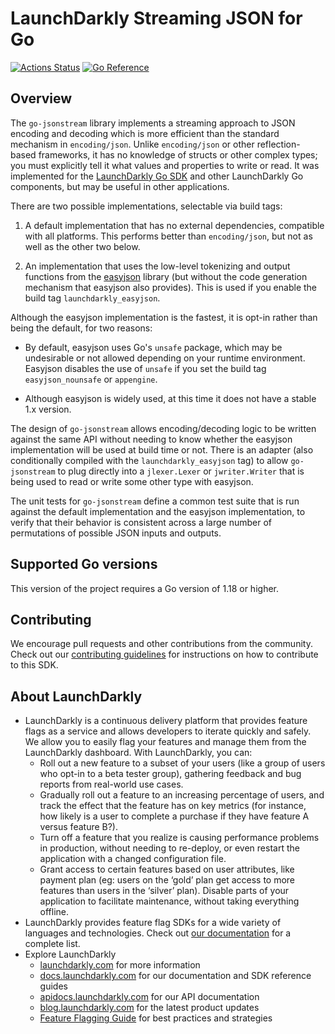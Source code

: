 # LaunchDarkly Streaming JSON for Go

[![Actions Status](https://github.com/launchdarkly/go-jsonstream/actions/workflows/ci.yml/badge.svg?branch=v3)](https://github.com/launchdarkly/go-jsonstream/actions/workflows/ci.yml)
[![Go Reference](https://pkg.go.dev/badge/github.com/launchdarkly/go-jsonstream/v3.svg)](https://pkg.go.dev/github.com/launchdarkly/go-jsonstream/v3)

## Overview

The `go-jsonstream` library implements a streaming approach to JSON encoding and decoding which is more efficient than the standard mechanism in `encoding/json`. Unlike `encoding/json` or other reflection-based frameworks, it has no knowledge of structs or other complex types; you must explicitly tell it what values and properties to write or read. It was implemented for the [LaunchDarkly Go SDK](https://github.com/launchdarkly/go-server-sdk) and other LaunchDarkly Go components, but may be useful in other applications.

There are two possible implementations, selectable via build tags:

1. A default implementation that has no external dependencies, compatible with all platforms. This performs better than `encoding/json`, but not as well as the other two below.

2. An implementation that uses the low-level tokenizing and output functions from the [easyjson](https://github.com/mailru/easyjson) library (but without the code generation mechanism that easyjson also provides). This is used if you enable the build tag `launchdarkly_easyjson`.

Although the easyjson implementation is the fastest, it is opt-in rather than being the default, for two reasons:

* By default, easyjson uses Go's `unsafe` package, which may be undesirable or not allowed depending on your runtime environment. Easyjson disables the use of `unsafe` if you set the build tag `easyjson_nounsafe` or `appengine`.

* Although easyjson is widely used, at this time it does not have a stable 1.x version.

The design of `go-jsonstream` allows encoding/decoding logic to be written against the same API without needing to know whether the easyjson implementation will be used at build time or not. There is an adapter (also conditionally compiled with the `launchdarkly_easyjson` tag) to allow `go-jsonstream` to plug directly into a `jlexer.Lexer` or `jwriter.Writer` that is being used to read or write some other type with easyjson.

The unit tests for `go-jsonstream` define a common test suite that is run against the default implementation and the easyjson implementation, to verify that their behavior is consistent across a large number of permutations of possible JSON inputs and outputs.

## Supported Go versions

This version of the project requires a Go version of 1.18 or higher.

## Contributing

We encourage pull requests and other contributions from the community. Check out our [contributing guidelines](CONTRIBUTING.md) for instructions on how to contribute to this SDK.

## About LaunchDarkly

* LaunchDarkly is a continuous delivery platform that provides feature flags as a service and allows developers to iterate quickly and safely. We allow you to easily flag your features and manage them from the LaunchDarkly dashboard.  With LaunchDarkly, you can:
    * Roll out a new feature to a subset of your users (like a group of users who opt-in to a beta tester group), gathering feedback and bug reports from real-world use cases.
    * Gradually roll out a feature to an increasing percentage of users, and track the effect that the feature has on key metrics (for instance, how likely is a user to complete a purchase if they have feature A versus feature B?).
    * Turn off a feature that you realize is causing performance problems in production, without needing to re-deploy, or even restart the application with a changed configuration file.
    * Grant access to certain features based on user attributes, like payment plan (eg: users on the ‘gold’ plan get access to more features than users in the ‘silver’ plan). Disable parts of your application to facilitate maintenance, without taking everything offline.
* LaunchDarkly provides feature flag SDKs for a wide variety of languages and technologies. Check out [our documentation](https://docs.launchdarkly.com/docs) for a complete list.
* Explore LaunchDarkly
    * [launchdarkly.com](https://www.launchdarkly.com/ "LaunchDarkly Main Website") for more information
    * [docs.launchdarkly.com](https://docs.launchdarkly.com/  "LaunchDarkly Documentation") for our documentation and SDK reference guides
    * [apidocs.launchdarkly.com](https://apidocs.launchdarkly.com/  "LaunchDarkly API Documentation") for our API documentation
    * [blog.launchdarkly.com](https://blog.launchdarkly.com/  "LaunchDarkly Blog Documentation") for the latest product updates
    * [Feature Flagging Guide](https://github.com/launchdarkly/featureflags/  "Feature Flagging Guide") for best practices and strategies
